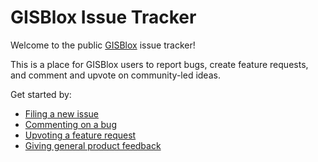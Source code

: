 # GISBlox Issue Tracker
Welcome to the public [GISBlox](https://www.gisblox.com) issue tracker!

This is a place for GISBlox users to report bugs, create feature requests, and comment and upvote on community-led ideas.

Get started by:
- [Filing a new issue](https://github.com/gisblox/gisblox-requests/issues/new/choose)
- [Commenting on a bug](https://github.com/gisblox/gisblox-requests/issues?q=is%3Aissue+is%3Aopen+label%3Akind%2Fbug)
- [Upvoting a feature request](https://github.com/gisblox/gisblox-requests/issues?q=is%3Aissue+is%3Aopen+label%3Akind%2Fenhancement)
- [Giving general product feedback](https://github.com/gisblox/gisblox-requests/issues/new?assignees=&labels=customer%2Ffeedback%2C+needs-triage&template=product-feedback.md&title=)
